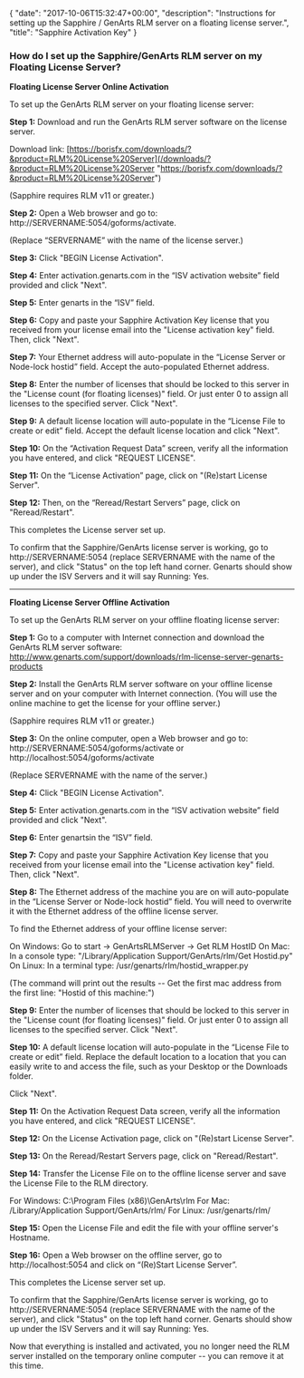 {
  "date": "2017-10-06T15:32:47+00:00",
  "description": "Instructions for setting up the Sapphire / GenArts RLM server on a floating license server.",
  "title": "Sapphire Activation Key"
}
### How do I set up the Sapphire/GenArts RLM server on my Floating License Server?

**Floating License Server Online Activation**

To set up the GenArts RLM server on your floating license server:

**Step 1:** Download and run the GenArts RLM server software on the license server.

Download link: [https://borisfx.com/downloads/?&product=RLM%20License%20Server](/downloads/?&product=RLM%20License%20Server "https://borisfx.com/downloads/?&product=RLM%20License%20Server")

(Sapphire requires RLM v11 or greater.)

**Step 2:** Open a Web browser and go to: http://SERVERNAME:5054/goforms/activate.

(Replace “SERVERNAME” with the name of the license server.)

**Step 3:** Click "BEGIN License Activation".

**Step 4:** Enter activation.genarts.com in the “ISV activation website” field provided and click "Next".

**Step 5:** Enter genarts in the “ISV” field.

**Step 6:** Copy and paste your Sapphire Activation Key license that you received from your license email into the "License activation key" field. Then, click "Next".

**Step 7:** Your Ethernet address will auto-populate in the “License Server or Node-lock hostid” field. Accept the auto-populated Ethernet address.

**Step 8:** Enter the number of licenses that should be locked to this server in the "License count (for floating licenses)" field.  Or just enter 0 to assign all licenses to the specified server. Click "Next".

**Step 9:** A default license location will auto-populate in the “License File to create or edit” field. Accept the default license location and click "Next".

**Step 10:** On the “Activation Request Data” screen, verify all the information you have entered, and click "REQUEST LICENSE".

**Step 11:** On the “License Activation” page, click on "(Re)start License Server".

**Step 12:** Then, on the “Reread/Restart Servers” page, click on "Reread/Restart".

This completes the License server set up.

To confirm that the Sapphire/GenArts license server is working, go to http://SERVERNAME:5054 (replace SERVERNAME with the name of the server), and click "Status" on the top left hand corner. Genarts should show up under the ISV Servers and it will say Running: Yes.

<hr>

**Floating License Server Offline Activation**

To set up the GenArts RLM server on your offline floating license server:

**Step 1:** Go to a computer with Internet connection and download the GenArts RLM server software: http://www.genarts.com/support/downloads/rlm-license-server-genarts-products

**Step 2:** Install the GenArts RLM server software on your offline license server and on your computer with Internet connection. (You will use the online machine to get the license for your offline server.)

(Sapphire requires RLM v11 or greater.)

**Step 3:** On the online computer, open a Web browser and go to: http://SERVERNAME:5054/goforms/activate or http://localhost:5054/goforms/activate

(Replace SERVERNAME with the name of the server.)

**Step 4:** Click "BEGIN License Activation".

**Step 5:** Enter activation.genarts.com in the “ISV activation website” field provided and click "Next".

**Step 6:** Enter genartsin the “ISV” field.

**Step 7:** Copy and paste your Sapphire Activation Key license that you received from your license email into the "License activation key" field. Then, click "Next".

**Step 8:** The Ethernet address of the machine you are on will auto-populate in the “License Server or Node-lock hostid” field. You will need to overwrite it with the Ethernet address of the offline license server.

To find the Ethernet address of your offline license server:

On Windows:    Go to start -> GenArtsRLMServer -> Get RLM HostID
On Mac:             In a console type: "/Library/Application Support/GenArts/rlm/Get Hostid.py"
On Linux:           In a terminal type: /usr/genarts/rlm/hostid_wrapper.py

(The command will print out the results -- Get the first mac address from the first line: "Hostid of this machine:")

**Step 9:** Enter the number of licenses that should be locked to this server in the "License count (for floating licenses)" field.  Or just enter 0 to assign all licenses to the specified server. Click "Next".

**Step 10:** A default license location will auto-populate in the “License File to create or edit” field. Replace the default location to a location that you can easily write to and access the file, such as your Desktop or the Downloads folder.

Click "Next".

**Step 11:** On the Activation Request Data screen, verify all the information you have entered, and click "REQUEST LICENSE".

**Step 12:** On the License Activation page, click on "(Re)start License Server".

**Step 13:** On the Reread/Restart Servers page, click on "Reread/Restart".

**Step 14:** Transfer the License File on to the offline license server and save the License File to the RLM directory.

For Windows:     C:\\Program Files (x86)\\GenArts\\rlm
For Mac:              /Library/Application Support/GenArts/rlm/
For Linux:            /usr/genarts/rlm/

**Step 15:** Open the License File and edit the file with your offline server's Hostname.

**Step 16:** Open a Web browser on the offline server, go to http://localhost:5054 and click on “(Re)Start License Server”.

This completes the License server set up.

To confirm that the Sapphire/GenArts license server is working, go to http://SERVERNAME:5054 (replace SERVERNAME with the name of the server), and click "Status" on the top left hand corner. Genarts should show up under the ISV Servers and it will say Running: Yes.

Now that everything is installed and activated, you no longer need the RLM server installed on the temporary online computer -- you can remove it at this time.